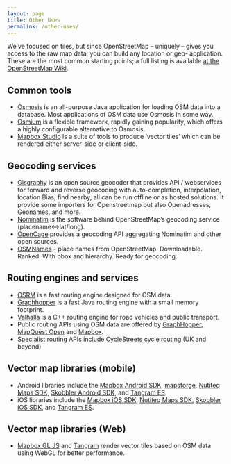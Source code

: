 ```yaml
---
layout: page
title: Other Uses
permalink: /other-uses/
---
```


We’ve focused on tiles, but since OpenStreetMap – uniquely – gives you access to the raw map data, you can build any location or geo- application. These are the most common starting points; a full listing is available [at the OpenStreetMap Wiki](http://wiki.openstreetmap.org/wiki/Frameworks).

## Common tools
* [Osmosis](http://wiki.openstreetmap.org/wiki/Osmosis) is an all-purpose Java application for loading OSM data into a database. Most applications of OSM data use Osmosis in some way.
* [Osmium](http://wiki.openstreetmap.org/wiki/Osmium) is a flexible framework, rapidly gaining popularity, which offers a highly configurable alternative to Osmosis.
* [Mapbox Studio](https://www.mapbox.com/mapbox-studio/) is a suite of tools to produce ‘vector tiles’ which can be rendered either server-side or client-side.

## Geocoding services
* [Gisgraphy](https://www.gisgraphy.com) is an open source geocoder that provides API / webservices for forward and reverse geocoding with auto-completion, interpolation, location Bias, find nearby, all can be run offline or as hosted solutions. It provide some importers for Openstreetmap but also Openadresses, Geonames, and more.
* [Nominatim](https://nominatim.org) is the software behind OpenStreetMap’s geocoding service (placename<->lat/long).
* [OpenCage](https://opencagedata.com/) provides a geocoding API aggregating Nominatim and other open sources.
* [OSMNames](https://osmnames.org/) - place names from OpenStreetMap. Downloadable. Ranked. With bbox and hierarchy. Ready for geocoding.

## Routing engines and services
* [OSRM](http://project-osrm.org/) is a fast routing engine designed for OSM data.
* [Graphhopper](https://github.com/graphhopper/graphhopper/) is a fast Java routing engine with a small memory footprint.
* [Valhalla](https://valhalla.readthedocs.io/en/latest/) is a C++ routing engine for road vehicles and public transport.
* Public routing APIs using OSM data are offered by [GraphHopper](https://www.graphhopper.com/products/), [MapQuest Open](http://open.mapquestapi.com/directions/) and [Mapbox](https://www.mapbox.com/directions/).
* Specialist routing APIs include [CycleStreets cycle routing](https://www.cyclestreets.net/api/) (UK and beyond)

## Vector map libraries (mobile)
* Android libraries include the [Mapbox Android SDK](https://www.mapbox.com/android-sdk/), [mapsforge](http://mapsforge.org/), [Nutiteq Maps SDK](https://developer.nutiteq.com/), [Skobbler Android SDK](http://developer.skobbler.com/), and [Tangram ES](https://github.com/tangrams/tangram-es/).
* iOS libraries include the [Mapbox iOS SDK](https://www.mapbox.com/ios-sdk/), [Nutiteq Maps SDK](https://developer.nutiteq.com/), [Skobbler iOS SDK](http://developer.skobbler.com/), and [Tangram ES](https://github.com/tangrams/tangram-es/).

## Vector map libraries (Web)
* [Mapbox GL JS](https://www.mapbox.com/mapbox-gl-js/) and [Tangram](http://tangrams.github.io/tangram/) render vector tiles based on OSM data using WebGL for better performance.
